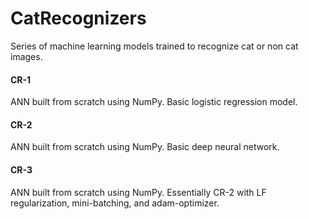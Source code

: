 # CatRecognizers
Series of machine learning models trained to recognize cat or non cat images.

#### CR-1
ANN built from scratch using NumPy. Basic logistic regression model.

#### CR-2
ANN built from scratch using NumPy. Basic deep neural network.

#### CR-3
ANN built from scratch using NumPy. Essentially CR-2 with LF regularization, mini-batching, and adam-optimizer.
